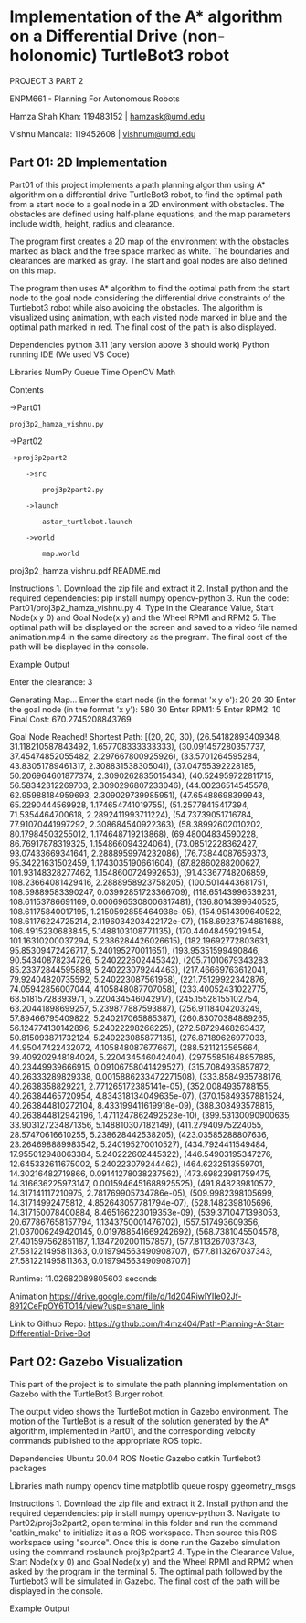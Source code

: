 # Implementation of the A* algorithm on a Differential Drive (non-holonomic) TurtleBot3 robot

PROJECT 3 PART 2

ENPM661 - Planning For Autonomous Robots

Hamza Shah Khan: 119483152 | hamzask@umd.edu

Vishnu Mandala: 119452608 | vishnum@umd.edu

## Part 01: 2D Implementation

Part01 of this project implements a path planning algorithm using A* algorithm on a differential drive TurtleBot3 robot, to find the optimal path from a start node to a goal node in a 2D environment with obstacles. The obstacles are defined using half-plane equations, and the map parameters include width, height, radius and clearance.

The program first creates a 2D map of the environment with the obstacles marked as black and the free space marked as white. The boundaries and clearances are marked as gray. The start and goal nodes are also defined on this map.

The program then uses A* algorithm to find the optimal path from the start node to the goal node considering the differential drive constraints of the Turtlebot3 robot while also avoiding the obstacles. The algorithm is visualized using animation, with each visited node marked in blue and the optimal path marked in red. The final cost of the path is also displayed.

Dependencies
	python 3.11 (any version above 3 should work)
	Python running IDE (We used VS Code)

Libraries
	NumPy
	Queue
    Time
    OpenCV
    Math

Contents

->Part01

	proj3p2_hamza_vishnu.py
	
->Part02

	->proj3p2part2
	
		->src
		
			proj3p2part2.py
			
		->launch
		
			astar_turtlebot.launch
			
		->world
		
			map.world
			
proj3p2_hamza_vishnu.pdf
README.md

Instructions
	1. Download the zip file and extract it
	2. Install python and the required dependencies: pip install numpy opencv-python
	3. Run the code: Part01/proj3p2_hamza_vishnu.py
	4. Type in the Clearance Value, Start Node(x y 0) and Goal Node(x y) and the Wheel RPM1 and RPM2
    5. The optimal path will be displayed on the screen and saved to a video file named animation.mp4 in the same directory as the program. The final cost of the path will be displayed in the console.

Example Output

Enter the clearance: 3

Generating Map...
Enter the start node (in the format 'x y o'): 20 20 30
Enter the goal node (in the format 'x y'): 580 30
Enter RPM1: 5
Enter RPM2: 10
Final Cost:  670.2745208843769

Goal Node Reached!
Shortest Path:  [(20, 20, 30), (26.54182893409348, 31.118210587843492, 1.657708333333333), (30.091457280357737, 37.45474852055482, 2.297667800925926), (33.5701264595284, 43.83051789461317, 2.308831538305041), (37.04755392228185, 50.206964601877374, 2.3090262835015434), (40.524959722811715, 56.58342312269703, 2.3090296807233046), (44.00236514545578, 62.95988184959693, 2.309029739985951), (47.65488698399943, 65.2290444569928, 1.174654741019755), (51.25778415417394, 71.5354464700618, 2.2892411993711224), (54.73739051716784, 77.91070441997292, 2.308684540922363), (58.38992602010202, 80.17984503255012, 1.174648719213868), (69.48004834590228, 86.76917878319325, 1.154866094324064), (73.08512228362427, 93.07433669341641, 2.2888959974232086), (76.73844087659373, 95.34221631502459, 1.1743035190661604), (87.82860288200627, 101.93148328277462, 1.1548600724992653), (91.43367748206859, 108.23664081429416, 2.2888958923758205), (100.5014443681751, 108.59889583390247, 0.03992851723366709), (118.65143996539231, 108.61153786691169, 0.0006965308006317481), (136.8014399640525, 108.61175840017195, 1.2150592855464938e-05), (154.9514399640522, 108.61176224725214, 2.1196034203422172e-07), (158.69237574861688, 106.4915230683845, 5.1488103108771135), (170.44048459219454, 101.16310200037294, 5.2386284426026615), (182.19692772803631, 95.85309472426717, 5.240195270011651), (193.95351599490846, 90.54340878234726, 5.240222602445342), (205.71010679343283, 85.23372844595889, 5.240223079244463), (217.46669763612041, 79.92404820735592, 5.240223087561958), (221.75129922342876, 74.05942856007044, 4.105848087707058), (233.40052431022775, 68.51815728393971, 5.220434546042917), (245.15528155102754, 63.20441898699257, 5.239877887593887), (256.9118404203249, 57.89466795409822, 5.240217065885387), (260.83070384889265, 56.124774130142896, 5.24022298266225), (272.58729468263437, 50.815093871732124, 5.240223085877135), (276.87189626977033, 44.95047422432072, 4.105848087677667), (288.5211213565664, 39.409202948184024, 5.220434546042404), (297.55851648857885, 40.23449939666915, 0.09106758041429527), (315.7084935857872, 40.26333289829338, 0.0015886233472271508), (333.8584935788176, 40.2638358829221, 2.771265172385141e-05), (352.0084935788155, 40.26384465720954, 4.834318134049635e-07), (370.15849357881524, 40.263844810272104, 8.433199411619918e-09), (388.308493578815, 40.263844812942196, 1.4711247862492523e-10), (399.53130090900635, 33.903127234871356, 5.148810307182149), (411.27940975224055, 28.57470616610255, 5.238628442538205), (423.03585288807636, 23.264698889983542, 5.240195270010527), (434.7924411549484, 17.955012948063384, 5.240222602445322), (446.54903195347276, 12.645332611675002, 5.240223079244462), (464.6232513559701, 14.30216482719866, 0.09141278038237562), (473.69823981759475, 14.316636225973147, 0.0015946451688925525), (491.848239810572, 14.317141117210975, 2.781769905734786e-05), (509.9982398105699, 14.31714992475812, 4.852643057781794e-07), (528.1482398105696, 14.317150078400884, 8.465166223019353e-09), (539.3710471398053, 20.677867658157794, 1.1343750001476702), (557.517493609356, 21.037006249420145, 0.019788541669242692), (568.7381045504578, 27.401597562851187, 1.1347202001157857), (577.8113267037343, 27.581221495811363, 0.019794563490908707), (577.8113267037343, 27.581221495811363, 0.019794563490908707)]

Runtime: 11.02682089805603 seconds

Animation
https://drive.google.com/file/d/1d204RiwlYIIe02Jf-8912CeFpOY6TO14/view?usp=share_link


Link to Github Repo: https://github.com/h4mz404/Path-Planning-A-Star-Differential-Drive-Bot

## Part 02: Gazebo Visualization

This part of the project is to simulate the path planning implementation on Gazebo with the TurtleBot3 Burger robot.

The output video shows the TurtleBot motion in Gazebo environment. The motion of 
the TurtleBot is a result of the solution generated by the A* algorithm, implemented in Part01, and the 
corresponding velocity commands published to the appropriate ROS topic. 

Dependencies
	Ubuntu 20.04
	ROS Noetic
	Gazebo
	catkin
	Turtlebot3 packages

Libraries
	math
	numpy
	opencv
	time
	matplotlib
	queue
	rospy
	ggeometry_msgs

Instructions
	1. Download the zip file and extract it
	2. Install python and the required dependencies: pip install numpy opencv-python
	3. Navigate to Part02/proj3p2part2, open terminal in this folder and run the command 'catkin_make' to initialize it as a 
	   ROS workspace. Then source this ROS workspace using "source". Once this is done run the Gazebo simulation using the command roslaunch 		proj3p2part2
	4. Type in the Clearance Value, Start Node(x y 0) and Goal Node(x y) and the Wheel RPM1 and RPM2 when asked by the program in the 
	    terminal
    5. The optimal path followed by the Turtlebot3 will be simulated in Gazebo. The final cost of the path will be displayed in the console.

Example Output
